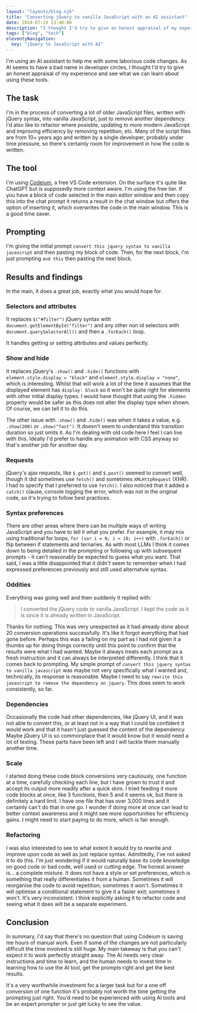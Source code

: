 ```yaml
---
layout: "layouts/blog.njk"
title: "Converting jQuery to vanilla JavaScript with an AI assistant"
date: 2024-07-19 13:40:00
description: "I thought I'd try to give an honest appraisal of my experience and see what we can learn about using these tools."
tags: ["blog", "tech"]
eleventyNavigation:
  key: "jQuery to JavaScript with AI"
---
```


I'm using an AI assistant to help me with some laborious code changes. As AI seems to have a bad name in developer circles, I thought I'd try to give an honest appraisal of my experience and see what we can learn about using these tools.

## The task

I'm in the process of converting a lot of older JavaScript files, written with jQuery syntax, into vanilla JavaScript, just to remove another dependency. I'd also like to refactor where posisble, updating to more modern JavaScript and improving efficiency by removing repetition, etc. Many of the script files are from 10+ years ago and written by a single developer, probably under time pressure, so there's certainly room for improvement in how the code is written.

## The tool

I'm using [Codeium](https://codeium.com/), a free VS Code extension. On the surface it's quite like ChatGPT but is supposedly more context aware. I'm using the free tier. If you have a block of code selected in the main editor window and then copy this into the chat prompt it returns a result in the chat window but offers the option of inserting it, which overwrites the code in the main window. This is a good time saver.

## Prompting

I'm giving the initial prompt `convert this jquery syntax to vanilla javascript` and then pasting my block of code. Then, for the next block, I'm just prompting `and this` then pasting the next block.

## Results and findings

In the main, it does a great job, exactly what you would hope for.

### Selectors and attributes

It replaces `$("#filter")` jQuery syntax with `document.getElementById("filter")` and any other non id selectors with `document.querySelectorAll()` and then a `.forEach()` loop.

It handles getting or setting attributes and values perfectly.

### Show and hide

It replaces jQuery's `.show()` and `.hide()` functions with `element.style.display = "block"` and `element.style.display = "none"`, which is interesting. Whilst that will work a lot of the time it assumes that the displayed element has `display: block` so it won't be quite right for elements with other initial display types. I would have thought that using the `.hidden` property would be safer as this does not alter the display type when shown. Of course, we can tell it to do this.

The other issue with `.show()` and `.hide()` was when it takes a value, e.g. `.show(200)` or `.show("fast")`. It doesn't seem to understand this transition duration so just omits it. As I'm dealing with old code here I feel I can live with this. Ideally I'd prefer to handle any animation with CSS anyway so that's another job for another day.

### Requests

jQuery's ajax requests, like `$.get()` and `$.post()` seemed to convert well, though it did sometimes use `fetch()` and sometimes `XMLHttpRequest` (XHR). I had to specify that I preferred to use `fetch()`. I also noticed that it added a `catch()` clause, console logging the error, which was not in the original code, so it's trying to follow best practices.

### Syntax preferences

There are other areas where there can be multiple ways of writing JavaScript and you have to tell it what you prefer. For example, it may mix using traditional for loops, `for (var i = 0; i < 10; i++)` with `.forEach()` or flip between if statements and ternaries. As with most LLMs I think it comes down to being detailed in the prompting or following up with subsequent prompts - it can't reasonably be expected to guess what you want. That said, I was a little disappointed that it didn't seem to remember when I had expressed preferences previously and still used alternatvie syntax.

### Oddities

Everything was going well and then suddenly it replied with:

> I converted the jQuery code to vanilla JavaScript. I kept the code as it is since it is already written in JavaScript.

Thanks for nothing. This was very unexpected as it had already done about 20 conversion operations successfully. It's like it forgot everything that had gone before. Perhaps this was a failing on my part as I had not given it a thumbs up for doing things correctly until this point to confirm that the results were what I had wanted. Maybe it always treats each prompt as a fresh instruction and it can always be interpreted differently. I think that it comes back to prompting. My simple prompt of `convert this jquery syntax to vanilla javascript` was maybe not very specifically what I wanted and, technically, its response is reasonable. Maybe I need to say `rewrite this javascript to remove the dependency on jquery`. This does seem to work consistently, so far.

### Dependencies

Occasionally the code had other dependencies, like jQuery UI, and it was not able to convert this, or at least not in a way that I could be confident it would work and that it hasn't just guessed the content of the dependency. Maybe jQuery UI is so commonplace that it would know but it would need a lot of testing. These parts have been left and I will tackle them manually another time.

### Scale

I started doing these code block conversions very cautiously, one function at a time, carefully checking each line, but I have grown to trust it and accept its output more readily after a quick skim. I tried feeding it more code blocks at once, like 3 functions, then 5 and it seems ok, but there is definitely a hard limit. I have one file that has over 3,000 lines and it certainly can't do that in one go. I wonder if doing more at once can lead to better context awareness and it might see more opportunities for efficiency gains. I might need to start paying to do more, which is fair enough.

### Refactoring

I was also interested to see to what extent it would try to rewrite and improve upon code as well as just replace syntax. Admittedly, I've not asked it to do this. I'm just wondering if it would naturally base its code knowledge on good code or bad code, well used or cutting edge. The honest answer is... a complete mixture. It does not have a style or set preferences, which is something that really differentiates it from a human. Sometimes it will reorganise the code to avoid repetition; sometimes it won't. Sometimes it will optimise a conditional statement to give it a faster exit; sometimes it won't. It's very inconsistent. I think explicitly asking it to refactor code and seeing what it does will be a separate experiment.

## Conclusion

In summary, I'd say that there's no question that using Codeium is saving me hours of manual work. Even if some of the changes are not particularly difficult the time involved is still huge. My main takeway is that you can't expect it to work perfectly straight away. The AI needs very clear instructions and time to learn, and the human needs to invest time in learning how to use the AI tool, get the prompts right and get the best results.

It's a very worthwhile investment for a larger task but for a one off conversion of one function it's probably not worth the time getting the prompting just right. You'd need to be experienced with using AI tools and be an expert prompter or just get lucky to see the value.
